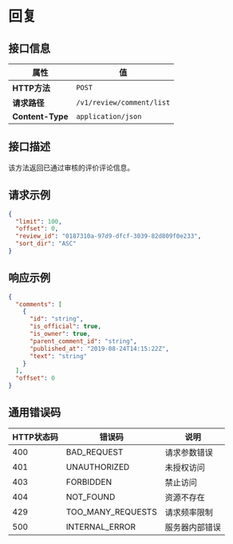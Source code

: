 # 回复

## 接口信息

| 属性 | 值 |
|------|-----|
| **HTTP方法** | `POST` |
| **请求路径** | `/v1/review/comment/list` |
| **Content-Type** | `application/json` |

## 接口描述

该方法返回已通过审核的评价评论信息。

## 请求示例

```json
{
  "limit": 100,
  "offset": 0,
  "review_id": "0187310a-97d9-dfcf-3039-82d809f0e233",
  "sort_dir": "ASC"
}
```

## 响应示例

```json
{
  "comments": [
    {
      "id": "string",
      "is_official": true,
      "is_owner": true,
      "parent_comment_id": "string",
      "published_at": "2019-08-24T14:15:22Z",
      "text": "string"
    }
  ],
  "offset": 0
}
```

## 通用错误码

| HTTP状态码 | 错误码 | 说明 |
|------------|--------|------|
| 400 | BAD_REQUEST | 请求参数错误 |
| 401 | UNAUTHORIZED | 未授权访问 |
| 403 | FORBIDDEN | 禁止访问 |
| 404 | NOT_FOUND | 资源不存在 |
| 429 | TOO_MANY_REQUESTS | 请求频率限制 |
| 500 | INTERNAL_ERROR | 服务器内部错误 |
